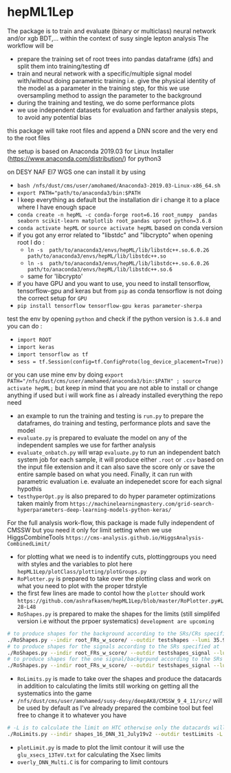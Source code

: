# hepML1Lep
The package is to train and evaluate (binary or multiclass) neural network and/or xgb BDT,... within the context of susy single lepton analysis
The workflow will be 
 - prepare the training set of root trees into pandas dataframe (dfs) and split them into training/testing df
 - train and neural network with a specific/multiple signal model with/without doing parametric training i.e. give the physical identity of the model as a parameter in the training step, for this we use oversampling method to assign the parameter to the background
 - during the training and testing, we do some performance plots 
 - we use independent datasets for evaluation and farther analysis steps, to avoid any potential bias 

this package will take root files and append a DNN score and the very end to the root files

the setup is based on Anaconda 2019.03 for Linux Installer (https://www.anaconda.com/distribution/) for python3 

on DESY NAF El7 WGS one can install it by using 
 - ```bash /nfs/dust/cms/user/amohamed/Anaconda3-2019.03-Linux-x86_64.sh```
 - ```export PATH="path/to/anaconda3/bin:$PATH```
 - I keep everything as default but the installation dir i change it to a place where I have enough space
 - ```conda create -n hepML -c conda-forge root=6.16 root_numpy  pandas seaborn scikit-learn matplotlib root_pandas uproot python=3.6.8```
 - ```conda activate hepML``` or ```source activate hepML``` based on conda version
 - if you got any error related to "libstdc" and "libcrypto" when opening root I do : 
     - ```ln -s  path/to/anaconda3/envs/hepML/lib/libstdc++.so.6.0.26 path/to/anaconda3/envs/hepML/lib/libstdc++.so```
     - ```ln -s  path/to/anaconda3/envs/hepML/lib/libstdc++.so.6.0.26 path/to/anaconda3/envs/hepML/lib/libstdc++.so.6```
     - same for 'libcrypto'
 - if you have GPU and you want to use, you need to install tensorflow, tensorflow-gpu and keras but from `pip` as conda tensorflow is not doing the correct setup for `GPU`
 - ```pip install tensorflow tensorflow-gpu keras parameter-sherpa```

test the env by opening `python` and check if the python version is `3.6.8` and you can do : 
 - ```import ROOT```
 - ```import keras```
 - ```import tensorflow as tf```
 - ```sess = tf.Session(config=tf.ConfigProto(log_device_placement=True))```

or you can use mine env by doing `export PATH="/nfs/dust/cms/user/amohamed/anaconda3/bin:$PATH" ; source activate hepML;` but keep in mind that you are not able to install or change anything if used but i will work fine as i already installed everything the repo need

- an example to run the training and testing is `run.py` to prepare the dataframes, do training and testing, performance plots and save the model
- `evaluate.py` is prepared to evaluate the model on any of the independent samples we use for farther analysis
- `evaluate_onbatch.py` will wrap `evaluate.py` to run an independent batch system job for each sample, it will produce either `.root` or `.csv` based on the input file extension and it can also save the score only or save the entire sample based on what you need. Finally, it can run with parametric evaluation i.e. evaluate an indepenedet score for each signal hypothis  
- `testhyperOpt.py` is also prepared to do hyper parameter optimizations taken mainly from `https://machinelearningmastery.com/grid-search-hyperparameters-deep-learning-models-python-keras/`


For the full analysis work-flow, this package is made fully independent of CMSSW but you need it only for limit setting when we use HiggsCombineTools `https://cms-analysis.github.io/HiggsAnalysis-CombinedLimit/`

 - for plotting what we need is to indentify cuts, plottinggroups you need with styles and the variables to plot here `hepML1Lep/plotClass/plotting/plotGroups.py`
 - `RoPlotter.py` is prepared to take over the plotting class and work on what you need to plot with the proper tdrstyle 
 - the first few lines are made to contol how the `plotter` should work `https://github.com/ashrafkasem/hepML1Lep/blob/master/RoPlotter.py#L28-L48`
 - `RoShapes.py` is prepared to make the shapes for the limits (still simplifed version i.e without the prpoer systematics) `development are upcoming`
 ```bash 
 # to produce shapes for the background according to the SRs/CRs specified at `hepML1Lep/plotClass/search_regions.py` (-b to activate the batch submission)
 ./RoShapes.py --indir root_FRs_w_score/ --outdir testshapes --lumi 35.9 -b
 # to produce shapes for the signals according to the SRs specified at `hepML1Lep/plotClass/search_regions.py` (-b to activate the batch submission)
 ./RoShapes.py --indir root_FRs_w_score/ --outdir testshapes_signal --lumi 35.9 -b --scan
 # to produce shapes for the one signal/backgrpund according to the SRs specified at --cut argument which will be translated from `hepML1Lep/plotClass/search_regions.py` --mass the identify which mass to evaluate with (parametrized DNN)
 ./RoShapes.py --indir root_FRs_w_score/ --outdir testshapes_signal --lumi 35.9 --scan -cut 'SR' --mass 1700_800
 ```

  - `RoLimits.py` is made to take over the shapes and produce the datacards in addition to calculating the limits still working on getting all the systematics into the game
  - `/nfs/dust/cms/user/amohamed/susy-desy/deepAK8/CMSSW_9_4_11/src/` will be used by default as I've already prepared the combine tool but feel free to change it to whatever you have
  ```bash
  # -L is to calculate the limit on HTC otherwise only the datacards will be produced
  ./RoLimits.py --indir shapes_16_DNN_31_July19v2 --outdir testLimits -L
  ```
  - `plotLimit.py` is made to plot the limit contour it will use the `glu_xsecs_13TeV.txt` for calculating the Xsec limits
  - `overly_DNN_Multi.C` is for comparing to limit contours 



